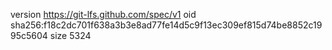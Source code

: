 version https://git-lfs.github.com/spec/v1
oid sha256:f18c2dc701f638a3b3e8ad77fe14d5c9f13ec309ef815d74be8852c1995c5604
size 5324
